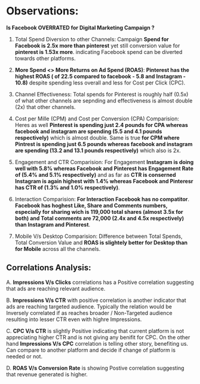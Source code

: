 # Observations:

**Is Facebook OVERRATED for Digital Marketing Campaign ?**

1. Total Spend Diversion to other Channels:
Campaign **Spend for Facebook is 2.5x more than pinterest** yet still conversion value for **pinterest is 1.53x more**. indicating Facebook spend can be diverted towards other platforms.


2. **More Spend <> More Returns on Ad Spend (ROAS)**:
**Pinterest has the highest ROAS ( of 22.5 compared to facebook - 5.8 and Instagram - 10.8)** despite spending less overall and less for Cost per Click (CPC).


3. Channel Effectiveness:
Total spends for Pinterest is roughly half (0.5x) of what other channels are sepnding and effectiveness is almost double (2x) that other channels.


4. Cost per Mille (CPM) and Cost per Conversion (CPA) Comparision:
Heres as well **Pinterest is spending just 2.4 pounds for CPA whereas facebook and instagram are spending (5.5 and 4.1 pounds respectively)** which is almost double.
Same is true **for CPM where Pintrest is spending just 6.5 pounds whereas facebook and instagram are spending (13.2 and 13.1 pounds respectively)** which also is 2x.


5. Engagement and CTR Comparision:
For Engagement **Instagram is doing well with 5.8% whereas Facebook and Pinterest has Engagement Rate of (5.4% and 5.1% respectively)** and as far as **CTR is conserned Instagram is again highest with 1.4% whereas Facebook and Pinteresr has CTR of (1.3% and 1.0% respectively)**.


6. Interaction Comparision:
**For Interaction Facebook has no compatitor**. **Facebook has hoghest Like, Share and Comments numbers, especially for sharing wich is 119,000 total shares (almost 3.5x for both) and Total comments are 72,000 (2.4x and 4.5x respectively) than Instagram and Pinterest**.


7. Mobile V/s Desktop Comparision:
Difference between Total Spends, Total Conversion Value and **ROAS is slightely better for Desktop than for Mobile** across all the channels. 


## Correlations Analysis:

A. **Impressions V/s Clicks** correlations has a Positive correlation suggesting that ads are reaching relevant audience.

B. **Impressions V/s CTR** with positive correlation is another indicator that ads are reaching targeted audience. Typically the relation would be Inversely correlated if as reaches broader / Non-Targeted audience resulting into lesser CTR even with highre Impressions.

C. **CPC V/s CTR** is slightly Positive indicating that current platform is not appreciating higher CTR and is not giving any benifit for CPC. On the other hand **Impressions V/s CPC** correlation is telling other story, benefiting us. Can compare to another platform and decide if change of platform is needed or not.

D. **ROAS V/s Conversion Rate** is showing Postive correlation suggesting that revenue generated is higher.
